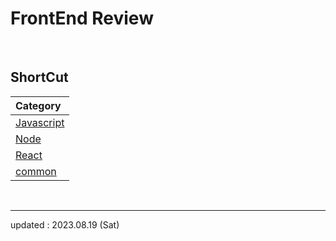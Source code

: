 # FrontEnd Review

<br>

## ShortCut
| Category |
|:-|
| <a href="https://github.com/Moon-GD/FrontEnd-Review/tree/main/JavaScript">Javascript</a> |
| <a href="https://github.com/Moon-GD/FrontEnd-Review/tree/main/Node">Node</a> |
| <a href="https://github.com/Moon-GD/FrontEnd-Review/tree/main/React">React</a> |
| <a href="https://github.com/Moon-GD/FrontEnd-Review/tree/main/common">common</a> |

<br>

<hr>

updated : 2023.08.19 (Sat)
